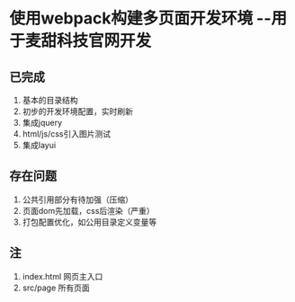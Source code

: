 # 使用webpack构建多页面开发环境 --用于麦甜科技官网开发

## 已完成
1. 基本的目录结构
2. 初步的开发环境配置，实时刷新
3. 集成jquery
4. html/js/css引入图片测试
5. 集成layui

## 存在问题
1. 公共引用部分有待加强（压缩）
2. 页面dom先加载，css后渲染（严重）
3. 打包配置优化，如公用目录定义变量等


## 注
1. index.html 网页主入口
2. src/page 所有页面


